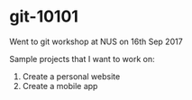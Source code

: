 # git-10101

Went to git workshop at NUS on 16th Sep 2017


Sample projects that I want to work on:
1. Create a personal website 
2. Create a mobile app 